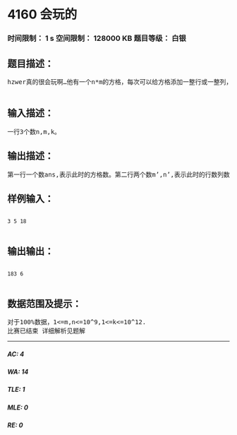 # 4160 会玩的   
### 时间限制： 1 s     空间限制： 128000 KB     题目等级： 白银  
## 题目描述：  

<pre>
hzwer真的很会玩啊…他有一个n*m的方格，每次可以给方格添加一整行或一整列，但是不能删除。现在他想要让总格子数超过k个，但是又想让总格子数尽可能小。请找出这时的n,m。如果有多解，输出任意一种方案。  

</pre>
  
  
## 输入描述：  

<pre>
一行3个数n,m,k。
</pre>
  
  
## 输出描述：  

<pre>
第一行一个数ans,表示此时的方格数。第二行两个数m’,n’,表示此时的行数列数。如果有多解，输出任意一种方案
</pre>
  
  
## 样例输入：  

<pre><code>
3 5 18  

</code></pre>
  
  
## 输出输出：  

<pre><code>
183 6  

</code></pre>
  
  
## 数据范围及提示：  

<pre>
对于100%数据，1<=m,n<=10^9,1<=k<=10^12.  
比赛已结束 详细解析见题解
</pre>
  
  
***  

##### AC: 4  
##### WA: 14  
##### TLE: 1  
##### MLE: 0  
##### RE: 0  
